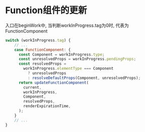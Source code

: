 # Function组件的更新

入口在beginWork中, 当判断workInProgress.tag为0时, 代表为FunctionComponent

```javascript
switch (workInProgress.tag) {
    // ...
    case FunctionComponent: {
      const Component = workInProgress.type;
      const unresolvedProps = workInProgress.pendingProps;
      const resolvedProps =
        workInProgress.elementType === Component
          ? unresolvedProps
          : resolveDefaultProps(Component, unresolvedProps);
      return updateFunctionComponent(
        current,
        workInProgress,
        Component,
        resolvedProps,
        renderExpirationTime,
      );
    }
    // ...
}
```